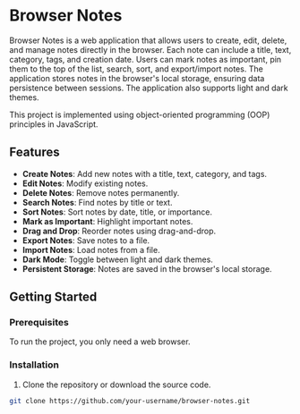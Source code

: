 # Browser Notes

Browser Notes is a web application that allows users to create, edit, delete, and manage notes directly in the browser. Each note can include a title, text, category, tags, and creation date. Users can mark notes as important, pin them to the top of the list, search, sort, and export/import notes. The application stores notes in the browser's local storage, ensuring data persistence between sessions. The application also supports light and dark themes.

This project is implemented using object-oriented programming (OOP) principles in JavaScript.

## Features

- **Create Notes**: Add new notes with a title, text, category, and tags.
- **Edit Notes**: Modify existing notes.
- **Delete Notes**: Remove notes permanently.
- **Search Notes**: Find notes by title or text.
- **Sort Notes**: Sort notes by date, title, or importance.
- **Mark as Important**: Highlight important notes.
- **Drag and Drop**: Reorder notes using drag-and-drop.
- **Export Notes**: Save notes to a file.
- **Import Notes**: Load notes from a file.
- **Dark Mode**: Toggle between light and dark themes.
- **Persistent Storage**: Notes are saved in the browser's local storage.

## Getting Started

### Prerequisites

To run the project, you only need a web browser.

### Installation

1. Clone the repository or download the source code.

```bash
git clone https://github.com/your-username/browser-notes.git

